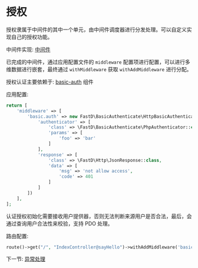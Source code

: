 # 授权

授权隶属于中间件的其中一个单元，由中间件调度器进行分发处理。可以自定义实现自己的授权功能。

中间件实现: [中间件](3-2-middleware.md)

已完成的中间件，通过应用配置文件的 `middleware` 配置项进行配置，可以进行多维数据进行嵌套，最终通过 `withMiddleware` 获取 `withAddMiddleware` 进行分配。

授权认证主要依赖于: [basic-auth](https://github.com/JanHuang/basic-authenticate) 组件

应用配置: 

```php
return [
    'middleware' => [
        'basic.auth' => new FastD\BasicAuthenticate\HttpBasicAuthentication([
            'authenticator' => [
                'class' => \FastD\BasicAuthenticate\PhpAuthenticator::class,
                'params' => [
                    'foo' => 'bar'
                ]
            ],
            'response' => [
                'class' => \FastD\Http\JsonResponse::class,
                'data' => [
                    'msg' => 'not allow access',
                    'code' => 401
                ]
            ]
        ])
    ],
];
```

认证授权初始化需要接收用户提供器，否则无法判断来源用户是否合法，最后，会通过查询用户合法性来校验，支持 PDO 处理。

路由配置: 

```php
route()->get("/", "IndexController@sayHello")->withAddMiddleware('basic.auth');
```

下一节: [异常处理](2-5-exception-handling.md)

